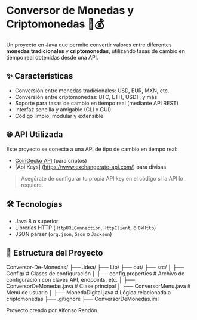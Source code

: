 # Conversor de Monedas y Criptomonedas 💱💰

Un proyecto en Java que permite convertir valores entre diferentes **monedas tradicionales** y **criptomonedas**, utilizando tasas de cambio en tiempo real obtenidas desde una API.

## ✨ Características

- Conversión entre monedas tradicionales: USD, EUR, MXN, etc.
- Conversión entre criptomonedas: BTC, ETH, USDT, y más
- Soporte para tasas de cambio en tiempo real (mediante API REST)
- Interfaz sencilla y amigable (CLI o GUI)
- Código limpio, modular y extensible

## 🌐 API Utilizada

Este proyecto se conecta a una API de tipo de cambio en tiempo real:

- [CoinGecko API](https://www.coingecko.com/) (para criptos)
- [Api Keys] (https://www.exchangerate-api.com/) para divisas

> Asegúrate de configurar tu propia API key en el código si la API lo requiere.

## 🛠️ Tecnologías

- Java 8 o superior
- Librerías HTTP (`HttpURLConnection`, `HttpClient`, o `OkHttp`)
- JSON parser (`org.json`, `Gson` o `Jackson`)

## 📁 Estructura del Proyecto

Conversor-De-Monedas/
├── .idea/
├── Lib/
├── out/
├── src/
│ ├── Config/ # Clases de configuración
│ ├── config.properties # Archivo de configuración con claves API, endpoints, etc.
│ ├── ConversorDeMonedas.java # Clase principal
│ ├── ConversorMenu.java # Menú de usuario
│ ├── MonedaDigital.java # Lógica relacionada a criptomonedas
├── .gitignore
├── ConversorDeMonedas.iml



Proyecto creado por Alfonso Rendón.

